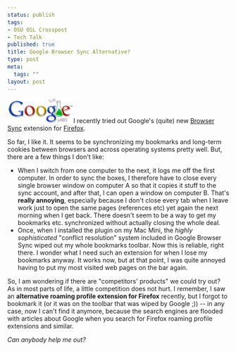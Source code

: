 ```yaml
--- 
status: publish
tags: 
- OSU OSL Crosspost
- Tech Talk
published: true
title: Google Browser Sync Alternative?
type: post
meta: 
  tags: ""
layout: post
---
```

<img id="image79" src="/media/wp/2006/07/google_labs_logo.gif" alt="Google Labs Logo" title="Google Browser Sync is the youngest product by the Google Labs" class="alignright" />I recently tried out Google's (quite) new <a href="http://www.google.com/tools/firefox/browsersync/">Browser Sync</a> extension for <a href="http://spreadfirefox.com">Firefox</a>.

So far, I like it. It seems to be synchronizing my bookmarks and long-term cookies between browsers and across operating systems pretty well. But, there are a few things I don't like:

<ul>
	<li>When I switch from one computer to the next, it logs me off the first computer. In order to sync the boxes, I therefore have to close every single browser window on computer A so that it copies it stuff to the sync account, and after that, I can open a window on computer B. That's <strong>really annoying</strong>, especially because I don't close every tab when I leave work just to open the same pages (references etc) yet again the next morning when I get back. There doesn't seem to be a way to get my bookmarks etc. synchronized without actually closing the whole deal.</li>
	<li>Once, when I installed the plugin on my Mac Mini, the <em>highly sophisticated</em> "conflict resolution" system included in Google Browser Sync wiped out my whole bookmarks toolbar. Now this is reliable, right there. I wonder what I need such an extension for when I lose my bookmarks anyway. It works now, but at that point, I was quite annoyed having to put my most visited web pages on the bar again.</li>
</ul>

So, I am wondering if there are "competitors' products" we could try out? As in most parts of life, a little competition does not hurt. I remember, I saw an <strong>alternative roaming profile extension for Firefox</strong> recently, but I forgot to bookmark it (or it was on the toolbar that was wiped by Google ;)) -- in any case, now I can't find it anymore, because the search engines are flooded with articles about Google when you search for Firefox roaming profile extensions and similar.

<em>Can anybody help me out?</em>
